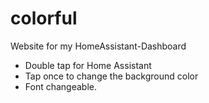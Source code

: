# colorful
Website for my HomeAssistant-Dashboard

- Double tap for Home Assistant
- Tap once to change the background color
- Font changeable.
